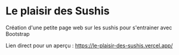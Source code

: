 # Le plaisir des Sushis

 Création d'une petite page web sur les sushis pour s'entrainer avec Bootstrap

Lien direct pour un aperçu : https://le-plaisir-des-sushis.vercel.app/ 
